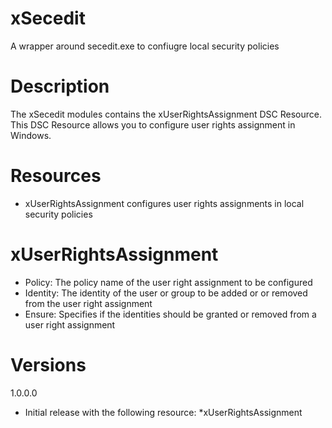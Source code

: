 # xSecedit
A wrapper around secedit.exe to confiugre local security policies

# Description
The xSecedit modules contains the xUserRightsAssignment DSC Resource.  This DSC Resource allows you to configure user rights assignment in Windows.

# Resources
* xUserRightsAssignment configures user rights assignments in local security policies

# xUserRightsAssignment
* Policy: The policy name of the user right assignment to be configured
* Identity: The identity of the user or group to be added or or removed from the user right assignment
* Ensure: Specifies if the identities should be granted or removed from a user right assignment

# Versions
1.0.0.0
* Initial release with the following resource:
  *xUserRightsAssignment
